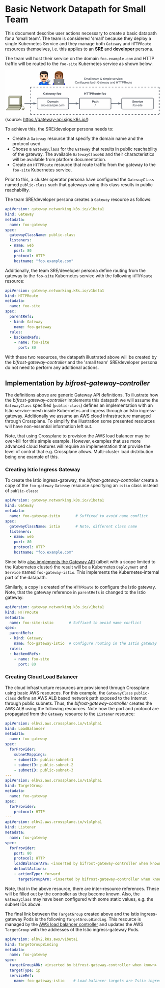 # Basic Network Datapath for Small Team

This document describe user actions necessary to create a basic
datapath for a 'small team'. The team is considered 'small' because
they deploy a single Kubernetes Service and they manage both `Gateway`
and `HTTPRoute` resources themselves, i.e. this applies to an **SRE**
and **developer** persona.

The team will host their service on the domain `foo.example.com` and
HTTP traffic will be routed to the `foo-site` Kubernetes service as
shown below.

![Gateway API example](images/gateway-api-simple.png)
(source: https://gateway-api.sigs.k8s.io/)

To achieve this, the SRE/developer persona needs to:

- Create a `Gateway` resource that specify the domain name and the protocol used.
- Choose a `GatewayClass` for the `Gateway` that results in public
  reachability of the gateway. The available `GatewayClass`es and
  their characteristics will be available from platform documentation.
- Create an `HTTPRoute` resource that route traffic from the gateway to the `foo-site` Kubernetes service.

Prior to this, a cluster operator persona have configured the
`GatewayClass` named `public-class` such that gateways using this
class results in public reachability.

The team SRE/developer persona creates a `Gateway` resource as
follows:

```yaml
apiVersion: gateway.networking.k8s.io/v1beta1
kind: Gateway
metadata:
  name: foo-gateway
spec:
  gatewayClassName: public-class
  listeners:
  - name: web
    port: 80
    protocol: HTTP
    hostname: "foo.example.com"
```

Additionally, the team SRE/developer persona define routing from the
gateway to the `foo-site` Kubernetes service with the following
`HTTPRoute` resource:

```yaml
apiVersion: gateway.networking.k8s.io/v1beta1
kind: HTTPRoute
metadata:
  name: foo-site
spec:
  parentRefs:
  - kind: Gateway
    name: foo-gateway
  rules:
  - backendRefs:
    - name: foo-site
      port: 80
```

With these two resources, the datapath illustrated above will be
created by the *bifrost-gateway-controller* and the 'small team'
SRE/developer persona do not need to perform any additional actions.

## Implementation by *bifrost-gateway-controller*

The definitions above are generic Gateway API definitions. To
illustrate how the *bifrost-gateway-controller* implements this datapath
we will assume the `GatewayClass` specified (`public-class`)
defines an implementation with an Istio service-mesh inside Kubernetes
and ingress through an Istio ingress-gateway. Additionally we assume
an AWS cloud infrastructure managed through Crossplane. To simplify
the illustration some presented resources will have non-essential
information left out.

Note, that using Crossplane to provision the AWS load balancer may be
over-kill for this simple example. However, examples that use more
advanced cloud features will require an implementation that provide
the level of control that e.g. Crossplane allows. Multi-cluster load
distribution being one example of this.

### Creating Istio Ingress Gateway

To create the Istio ingress-gateway, the *bifrost-gateway-controller*
create a copy of the `foo-gateway` `Gateway` resource specifying an
`istio` class instead of `public-class`:

```yaml
apiVersion: gateway.networking.k8s.io/v1beta1
kind: Gateway
metadata:
  name: foo-gateway-istio       # Suffixed to avoid name conflict
spec:
  gatewayClassName: istio       # Note, different class name
  listeners:
  - name: web
    port: 80
    protocol: HTTP
    hostname: "foo.example.com"
```

Since Istio [also implements the Gateway
API](https://istio.io/latest/docs/tasks/traffic-management/ingress/gateway-api)
(albeit with a scope limited to the Kubernetes cluster) the result
will be a Kubernetes `Deployment` and `Service` named
`foo-gateway-istio`. This implements the Kubernetes-internal part of
the datapath.

Similarly, a copy is created of the `HTTPRoute` to configure the Istio
gateway. Note, that the gateway reference in `parentRefs` is changed
to the Istio gateway:

```yaml
apiVersion: gateway.networking.k8s.io/v1beta1
kind: HTTPRoute
metadata:
  name: foo-site-istio       # Suffixed to avoid name conflict
spec:
  parentRefs:
  - kind: Gateway
    name: foo-gateway-istio  # Configure routing in the Istio gateway
  rules:
  - backendRefs:
    - name: foo-site
      port: 80
```

### Creating Cloud Load Balancer

The cloud infrastructure resources are provisioned through Crossplane
using basic AWS resources. For this example, the `GatewayClass`
`public-class` define an AWS ALB based network path exposed
to the Internet through public subnets. Thus, the
*bifrost-gateway-controller* creates the AWS ALB using the following
resources. Note how the port and protocol are propagated from the
`Gateway` resource to the `Listener` resource:

```yaml
apiVersion: elbv2.aws.crossplane.io/v1alpha1
kind: LoadBalancer
metadata:
  name: foo-gateway
spec:
  forProvider:
    subnetMappings:
    - subnetID: public-subnet-1
    - subnetID: public-subnet-2
    - subnetID: public-subnet-3
---
apiVersion: elbv2.aws.crossplane.io/v1alpha1
kind: TargetGroup
metadata:
  name: foo-gateway
spec:
  forProvider:
    protocol: HTTP
---
apiVersion: elbv2.aws.crossplane.io/v1alpha1
kind: Listener
metadata:
  name: foo-gateway
spec:
  forProvider:
    port: 80
    protocol: HTTP
    loadBalancerArn: <inserted by bifrost-gateway-controller when known>
    defaultActions:
    - actionType: forward
      targetGroupArn: <inserted by bifrost-gateway-controller when known>
```

Note, that in the above resource, there are inter-resource
references. These will be filled out by the controller as they become
known. Also, the `GatewayClass` may have been configured with some
static values, e.g. the subnet IDs above.

The final link between the `TargetGroup` created above and the Istio
ingress-gateway Pods is the following `TargetGroupBinding`. This
resource is managed by the [AWS load balancer
controller](https://kubernetes-sigs.github.io/aws-load-balancer-controller)
and updates the AWS `TargetGroup` with the addresses of the Istio
ingress-gateway Pods.

```yaml
apiVersion: elbv2.k8s.aws/v1beta1
kind: TargetGroupBinding
metadata:
  name: foo-gateway
spec:
  targetGroupARN: <inserted by bifrost-gateway-controller when known>
  targetType: ip
  serviceRef:
    name: foo-gateway-istio    # Load balancer targets are Istio ingress-gw Pods
```

